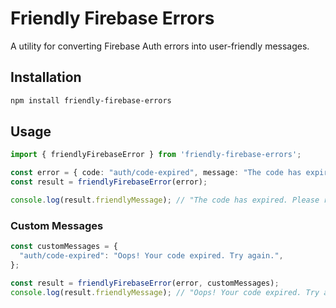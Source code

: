 # Friendly Firebase Errors

A utility for converting Firebase Auth errors into user-friendly messages.

## Installation

```bash
npm install friendly-firebase-errors
```

## Usage

```ts
import { friendlyFirebaseError } from 'friendly-firebase-errors';

const error = { code: "auth/code-expired", message: "The code has expired." };
const result = friendlyFirebaseError(error);

console.log(result.friendlyMessage); // "The code has expired. Please request a new one."
```

### Custom Messages

```ts
const customMessages = {
  "auth/code-expired": "Oops! Your code expired. Try again.",
};

const result = friendlyFirebaseError(error, customMessages);
console.log(result.friendlyMessage); // "Oops! Your code expired. Try again."
```
